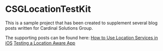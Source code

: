 CSGLocationTestKit
==================
This is a sample project that has been created to supplement several blog posts written for Cardinal Solutions Group. 

The supporting posts can be found here:
[How to Use Location Services in iOS](http://www.cardinalsolutions.com/blogs/mobile/2012/12/how_to_use_location.html)
[Testing a Location Aware App](http://tech.prandom.com/blog/?p=356)